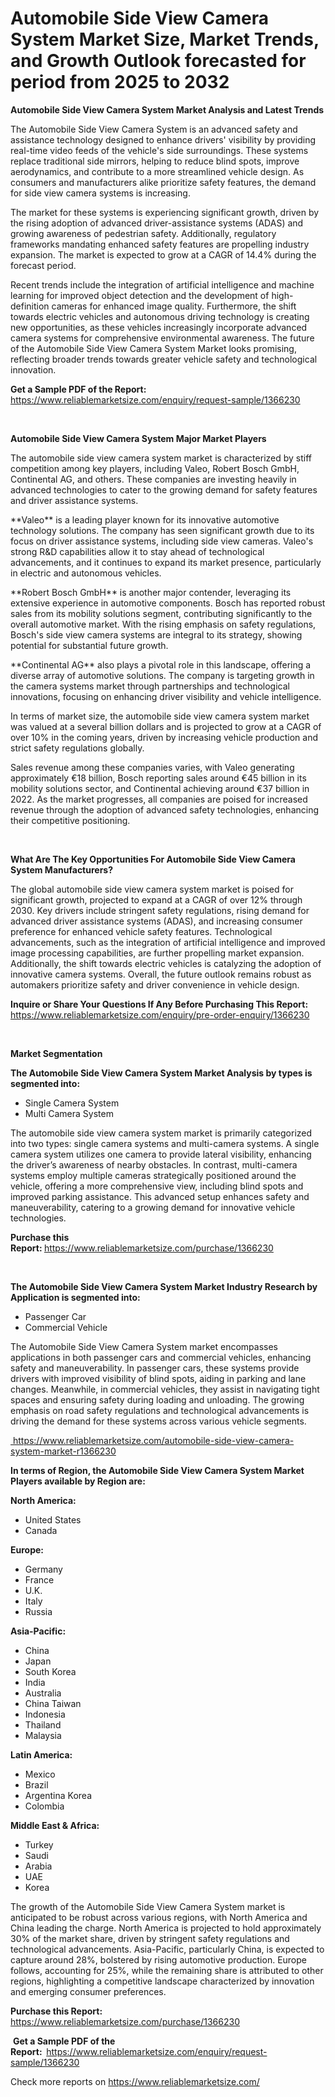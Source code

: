 <p><h1>Automobile Side View Camera System Market Size, Market Trends, and Growth Outlook forecasted for period from 2025 to 2032</h1></p><p><strong>Automobile Side View Camera System Market Analysis and Latest Trends</strong></p>
<p><p>The Automobile Side View Camera System is an advanced safety and assistance technology designed to enhance drivers' visibility by providing real-time video feeds of the vehicle's side surroundings. These systems replace traditional side mirrors, helping to reduce blind spots, improve aerodynamics, and contribute to a more streamlined vehicle design. As consumers and manufacturers alike prioritize safety features, the demand for side view camera systems is increasing.</p><p>The market for these systems is experiencing significant growth, driven by the rising adoption of advanced driver-assistance systems (ADAS) and growing awareness of pedestrian safety. Additionally, regulatory frameworks mandating enhanced safety features are propelling industry expansion. The market is expected to grow at a CAGR of 14.4% during the forecast period. </p><p>Recent trends include the integration of artificial intelligence and machine learning for improved object detection and the development of high-definition cameras for enhanced image quality. Furthermore, the shift towards electric vehicles and autonomous driving technology is creating new opportunities, as these vehicles increasingly incorporate advanced camera systems for comprehensive environmental awareness. The future of the Automobile Side View Camera System Market looks promising, reflecting broader trends towards greater vehicle safety and technological innovation.</p></p>
<p><strong>Get a Sample PDF of the Report:&nbsp;</strong> <a href="https://www.reliablemarketsize.com/enquiry/request-sample/1366230?utm_campaign=2866&utm_medium=2&utm_source=Github&utm_content=ia&utm_term=22032025&utm_id=automobile-side-view-camera-system">https://www.reliablemarketsize.com/enquiry/request-sample/1366230</a></p>
<p>&nbsp;</p>
<p><strong>Automobile Side View Camera System Major Market Players</strong></p>
<p><p>The automobile side view camera system market is characterized by stiff competition among key players, including Valeo, Robert Bosch GmbH, Continental AG, and others. These companies are investing heavily in advanced technologies to cater to the growing demand for safety features and driver assistance systems.</p><p>**Valeo** is a leading player known for its innovative automotive technology solutions. The company has seen significant growth due to its focus on driver assistance systems, including side view cameras. Valeo's strong R&D capabilities allow it to stay ahead of technological advancements, and it continues to expand its market presence, particularly in electric and autonomous vehicles.</p><p>**Robert Bosch GmbH** is another major contender, leveraging its extensive experience in automotive components. Bosch has reported robust sales from its mobility solutions segment, contributing significantly to the overall automotive market. With the rising emphasis on safety regulations, Bosch's side view camera systems are integral to its strategy, showing potential for substantial future growth.</p><p>**Continental AG** also plays a pivotal role in this landscape, offering a diverse array of automotive solutions. The company is targeting growth in the camera systems market through partnerships and technological innovations, focusing on enhancing driver visibility and vehicle intelligence.</p><p>In terms of market size, the automobile side view camera system market was valued at a several billion dollars and is projected to grow at a CAGR of over 10% in the coming years, driven by increasing vehicle production and strict safety regulations globally.</p><p>Sales revenue among these companies varies, with Valeo generating approximately €18 billion, Bosch reporting sales around €45 billion in its mobility solutions sector, and Continental achieving around €37 billion in 2022. As the market progresses, all companies are poised for increased revenue through the adoption of advanced safety technologies, enhancing their competitive positioning.</p></p>
<p>&nbsp;</p>
<p><strong>What Are The Key Opportunities For Automobile Side View Camera System Manufacturers?</strong></p>
<p><p>The global automobile side view camera system market is poised for significant growth, projected to expand at a CAGR of over 12% through 2030. Key drivers include stringent safety regulations, rising demand for advanced driver assistance systems (ADAS), and increasing consumer preference for enhanced vehicle safety features. Technological advancements, such as the integration of artificial intelligence and improved image processing capabilities, are further propelling market expansion. Additionally, the shift towards electric vehicles is catalyzing the adoption of innovative camera systems. Overall, the future outlook remains robust as automakers prioritize safety and driver convenience in vehicle design.</p></p>
<p><strong>Inquire or Share Your Questions If Any Before Purchasing This Report:</strong> <a href="https://www.reliablemarketsize.com/enquiry/pre-order-enquiry/1366230?utm_campaign=2866&utm_medium=2&utm_source=Github&utm_content=ia&utm_term=22032025&utm_id=automobile-side-view-camera-system">https://www.reliablemarketsize.com/enquiry/pre-order-enquiry/1366230</a></p>
<p>&nbsp;</p>
<p><strong>Market Segmentation</strong></p>
<p><strong>The Automobile Side View Camera System Market Analysis by types is segmented into:</strong></p>
<p><ul><li>Single Camera System</li><li>Multi Camera System</li></ul></p>
<p><p>The automobile side view camera system market is primarily categorized into two types: single camera systems and multi-camera systems. A single camera system utilizes one camera to provide lateral visibility, enhancing the driver’s awareness of nearby obstacles. In contrast, multi-camera systems employ multiple cameras strategically positioned around the vehicle, offering a more comprehensive view, including blind spots and improved parking assistance. This advanced setup enhances safety and maneuverability, catering to a growing demand for innovative vehicle technologies.</p></p>
<p><strong>Purchase this Report:&nbsp;</strong><a href="https://www.reliablemarketsize.com/purchase/1366230?utm_campaign=2866&utm_medium=2&utm_source=Github&utm_content=ia&utm_term=22032025&utm_id=automobile-side-view-camera-system">https://www.reliablemarketsize.com/purchase/1366230</a></p>
<p>&nbsp;</p>
<p><strong>The Automobile Side View Camera System Market Industry Research by Application is segmented into:</strong></p>
<p><ul><li>Passenger Car</li><li>Commercial Vehicle</li></ul></p>
<p><p>The Automobile Side View Camera System market encompasses applications in both passenger cars and commercial vehicles, enhancing safety and maneuverability. In passenger cars, these systems provide drivers with improved visibility of blind spots, aiding in parking and lane changes. Meanwhile, in commercial vehicles, they assist in navigating tight spaces and ensuring safety during loading and unloading. The growing emphasis on road safety regulations and technological advancements is driving the demand for these systems across various vehicle segments.</p></p>
<p><a href="https://www.reliablemarketsize.com/automobile-side-view-camera-system-market-r1366230?utm_campaign=2866&utm_medium=2&utm_source=Github&utm_content=ia&utm_term=22032025&utm_id=automobile-side-view-camera-system">&nbsp;https://www.reliablemarketsize.com/automobile-side-view-camera-system-market-r1366230</a></p>
<p><strong>In terms of Region, the Automobile Side View Camera System Market Players available by Region are:</strong></p>
<p>
    <p> <strong> North America: </strong>
        <ul>
            <li>United States</li>
            <li>Canada</li>
        </ul>
        </p> 
    <p> <strong> Europe: </strong>
        <ul>
            <li>Germany</li>
            <li>France</li>
            <li>U.K.</li>
            <li>Italy</li>
            <li>Russia</li>
        </ul>
        </p> 
    <p> <strong> Asia-Pacific: </strong>
        <ul>
            <li>China</li>
            <li>Japan</li>
            <li>South Korea</li>
            <li>India</li>
            <li>Australia</li>
            <li>China Taiwan</li>
            <li>Indonesia</li>
            <li>Thailand</li>
            <li>Malaysia</li>
        </ul>
        </p> 
    <p> <strong> Latin America: </strong>
        <ul>
            <li>Mexico</li>
            <li>Brazil</li>
            <li>Argentina Korea</li>
            <li>Colombia</li>
        </ul>
        </p> 
    <p> <strong> Middle East & Africa: </strong>
        <ul>
            <li>Turkey</li>
            <li>Saudi</li>
            <li>Arabia</li>
            <li>UAE</li>
            <li>Korea</li>
        </ul>
    </p>
    </p>
<p><p>The growth of the Automobile Side View Camera System market is anticipated to be robust across various regions, with North America and China leading the charge. North America is projected to hold approximately 30% of the market share, driven by stringent safety regulations and technological advancements. Asia-Pacific, particularly China, is expected to capture around 28%, bolstered by rising automotive production. Europe follows, accounting for 25%, while the remaining share is attributed to other regions, highlighting a competitive landscape characterized by innovation and emerging consumer preferences.</p></p>
<p><strong>Purchase this Report: </strong><a href="https://www.reliablemarketsize.com/purchase/1366230?utm_campaign=2866&utm_medium=2&utm_source=Github&utm_content=ia&utm_term=22032025&utm_id=automobile-side-view-camera-system">https://www.reliablemarketsize.com/purchase/1366230</a></p>
<p>&nbsp;<strong>Get a Sample PDF of the Report:&nbsp;&nbsp;</strong><a href="https://www.reliablemarketsize.com/enquiry/request-sample/1366230?utm_campaign=2866&utm_medium=2&utm_source=Github&utm_content=ia&utm_term=22032025&utm_id=automobile-side-view-camera-system">https://www.reliablemarketsize.com/enquiry/request-sample/1366230</a></p>
<p><strong></strong></p>
<p>Check more reports on <a href="https://www.reliablemarketsize.com/?utm_campaign=2866&utm_medium=2&utm_source=Github&utm_content=ia&utm_term=22032025&utm_id=automobile-side-view-camera-system">https://www.reliablemarketsize.com/</a></p>